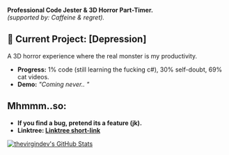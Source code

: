 **Professional Code Jester & 3D Horror Part-Timer.**  
*(supported by: Caffeine & regret).*


## 🚧 Current Project: **[Depression]**  
A 3D horror experience where the real monster is my productivity.  
- **Progress:** 1% code (still learning the fucking c#), 30% self-doubt, 69% cat videos.  
- **Demo:** *"Coming never.. "*  
 
## Mhmmm..so:
- **If you find a bug, pretend its a feature (jk).**  
- **Linktree: [Linktree short-link](https://tr.ee/gtQ7zr)**  


[![thevirgindev's GitHub Stats](https://github-readme-stats.vercel.app/api?username=Thevirgindev&theme=dark&show_icons=true&hide=contribs&include_all_commits=true)](https://github.com/thevirgindev)
